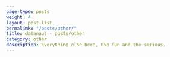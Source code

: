 ```yaml
---
page-type: posts
weight: 4
layout: post-list
permalink: "/posts/other/"
title: datanaut - posts/other
category: other
description: Everything else here, the fun and the serious.
---
```

